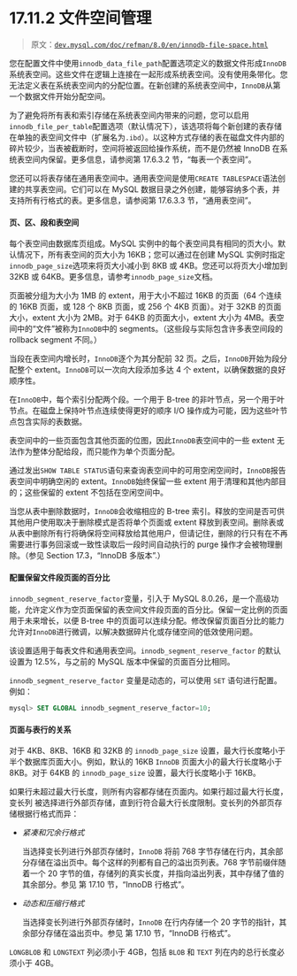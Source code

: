 # 17.11.2 文件空间管理

> 原文：[`dev.mysql.com/doc/refman/8.0/en/innodb-file-space.html`](https://dev.mysql.com/doc/refman/8.0/en/innodb-file-space.html)

您在配置文件中使用`innodb_data_file_path`配置选项定义的数据文件形成`InnoDB`系统表空间。这些文件在逻辑上连接在一起形成系统表空间。没有使用条带化。您无法定义表在系统表空间内的分配位置。在新创建的系统表空间中，`InnoDB`从第一个数据文件开始分配空间。

为了避免将所有表和索引存储在系统表空间内带来的问题，您可以启用`innodb_file_per_table`配置选项（默认情况下），该选项将每个新创建的表存储在单独的表空间文件中（扩展名为`.ibd`）。以这种方式存储的表在磁盘文件内部的碎片较少，当表被截断时，空间将被返回给操作系统，而不是仍然被 InnoDB 在系统表空间内保留。更多信息，请参阅第 17.6.3.2 节，“每表一个表空间”。

您还可以将表存储在通用表空间中。通用表空间是使用`CREATE TABLESPACE`语法创建的共享表空间。它们可以在 MySQL 数据目录之外创建，能够容纳多个表，并支持所有行格式的表。更多信息，请参阅第 17.6.3.3 节，“通用表空间”。

#### 页、区、段和表空间

每个表空间由数据库页组成。MySQL 实例中的每个表空间具有相同的页大小。默认情况下，所有表空间的页大小为 16KB；您可以通过在创建 MySQL 实例时指定`innodb_page_size`选项来将页大小减小到 8KB 或 4KB。您还可以将页大小增加到 32KB 或 64KB。更多信息，请参考`innodb_page_size`文档。

页面被分组为大小为 1MB 的 extent，用于大小不超过 16KB 的页面（64 个连续的 16KB 页面，或 128 个 8KB 页面，或 256 个 4KB 页面）。对于 32KB 的页面大小，extent 大小为 2MB。对于 64KB 的页面大小，extent 大小为 4MB。表空间中的“文件”被称为`InnoDB`中的 segments。（这些段与实际包含许多表空间段的 rollback segment 不同。）

当段在表空间内增长时，`InnoDB`逐个为其分配前 32 页。之后，`InnoDB`开始为段分配整个 extent。`InnoDB`可以一次向大段添加多达 4 个 extent，以确保数据的良好顺序性。

在`InnoDB`中，每个索引分配两个段。一个用于 B-tree 的非叶节点，另一个用于叶节点。在磁盘上保持叶节点连续使得更好的顺序 I/O 操作成为可能，因为这些叶节点包含实际的表数据。

表空间中的一些页面包含其他页面的位图，因此`InnoDB`表空间中的一些 extent 无法作为整体分配给段，而只能作为单个页面分配。

通过发出`SHOW TABLE STATUS`语句来查询表空间中的可用空闲空间时，`InnoDB`报告表空间中明确空闲的 extent。`InnoDB`始终保留一些 extent 用于清理和其他内部目的；这些保留的 extent 不包括在空闲空间中。

当您从表中删除数据时，`InnoDB`会收缩相应的 B-tree 索引。释放的空间是否可供其他用户使用取决于删除模式是否将单个页面或 extent 释放到表空间。删除表或从表中删除所有行将确保将空间释放给其他用户，但请记住，删除的行只有在不再需要进行事务回滚或一致性读取后一段时间自动执行的 purge 操作才会被物理删除。（参见 Section 17.3，“InnoDB 多版本”.）

#### 配置保留文件段页面的百分比

`innodb_segment_reserve_factor`变量，引入于 MySQL 8.0.26，是一个高级功能，允许定义作为空页面保留的表空间文件段页面的百分比。保留一定比例的页面用于未来增长，以便 B-tree 中的页面可以连续分配。修改保留页面百分比的能力允许对`InnoDB`进行微调，以解决数据碎片化或存储空间的低效使用问题。

该设置适用于每表文件和通用表空间。`innodb_segment_reserve_factor` 的默认设置为 12.5%，与之前的 MySQL 版本中保留的页面百分比相同。

`innodb_segment_reserve_factor` 变量是动态的，可以使用 `SET` 语句进行配置。例如：

```sql
mysql> SET GLOBAL innodb_segment_reserve_factor=10;
```

#### 页面与表行的关系

对于 4KB、8KB、16KB 和 32KB 的 `innodb_page_size` 设置，最大行长度略小于半个数据库页面大小。例如，默认的 16KB `InnoDB` 页面大小的最大行长度略小于 8KB。对于 64KB 的 `innodb_page_size` 设置，最大行长度略小于 16KB。

如果行未超过最大行长度，则所有内容都存储在页面内。如果行超过最大行长度，变长列 被选择进行外部页存储，直到行符合最大行长度限制。变长列的外部页存储根据行格式而异：

+   *紧凑和冗余行格式*

    当选择变长列进行外部页存储时，`InnoDB` 将前 768 字节存储在行内，其余部分存储在溢出页中。每个这样的列都有自己的溢出页列表。768 字节前缀伴随着一个 20 字节的值，存储列的真实长度，并指向溢出列表，其中存储了值的其余部分。参见 第 17.10 节，“InnoDB 行格式”。

+   *动态和压缩行格式*

    当选择变长列进行外部页存储时，`InnoDB` 在行内存储一个 20 字节的指针，其余部分存储在溢出页中。参见 第 17.10 节，“InnoDB 行格式”。

`LONGBLOB` 和 `LONGTEXT` 列必须小于 4GB，包括 `BLOB` 和 `TEXT` 列在内的总行长度必须小于 4GB。
